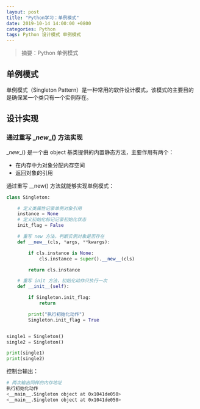 ```yaml
---
layout: post
title: "Python学习：单例模式"
date: 2019-10-14 14:00:00 +0800
categories: Python
tags: Python 设计模式 单例模式
---
```


> 摘要：Python 单例模式

## 单例模式

单例模式（Singleton Pattern）是一种常用的软件设计模式，该模式的主要目的是确保某一个类只有一个实例存在。

## 设计实现

### 通过重写 \__new__() 方法实现

\__new__() 是一个由 object 基类提供的内置静态方法，主要作用有两个：

* 在内存中为对象分配内存空间
* 返回对象的引用

通过重写 \__new() 方法就能够实现单例模式：
```python
class Singleton:

    # 定义类属性记录单例对象引用
    instance = None
    # 定义初始化标记记录初始化状态
    init_flag = False

    # 重写 new 方法，判断实例对象是否存在
    def __new__(cls, *args, **kwargs):

        if cls.instance is None:
            cls.instance = super().__new__(cls)

        return cls.instance

    # 重写 init 方法，初始化动作只执行一次
    def __init__(self):

        if Singleton.init_flag:
            return

        print("执行初始化动作")
        Singleton.init_flag = True


single1 = Singleton()
single2 = Singleton()

print(single1)
print(single2)
```
控制台输出：
```sh
# 两次输出同样的内存地址
执行初始化动作
<__main__.Singleton object at 0x1041de050>
<__main__.Singleton object at 0x1041de050>
```